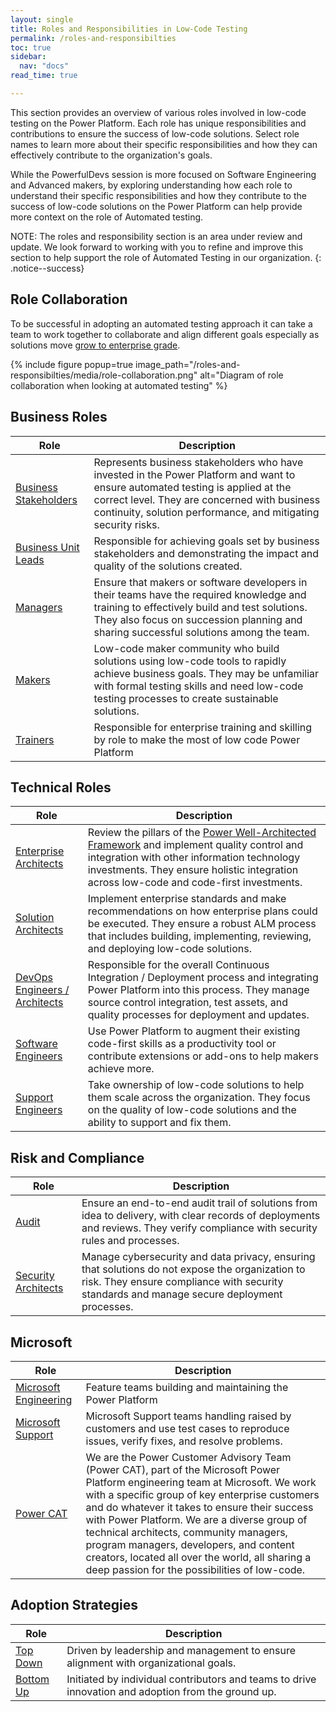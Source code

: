 ```yaml
---
layout: single
title: Roles and Responsibilities in Low-Code Testing
permalink: /roles-and-responsibilties
toc: true
sidebar:
  nav: "docs"
read_time: true

---
```


This section provides an overview of various roles involved in low-code testing on the Power Platform. Each role has unique responsibilities and contributions to ensure the success of low-code solutions. Select role names to learn more about their specific responsibilities and how they can effectively contribute to the organization's goals.

While the PowerfulDevs session is more focused on Software Engineering and Advanced makers, by exploring understanding how each role to understand their specific responsibilities and how they contribute to the success of low-code solutions on the Power Platform can help provide more context on the role of Automated testing.

NOTE: The roles and responsibility section is an area under review and update. We look forward to working with you to refine and improve this section to help support the role of Automated Testing in our organization.
{: .notice--success}

## Role Collaboration

To be successful in adopting an automated testing approach it can take a team to work together to collaborate and align different goals especially as solutions move [grow to enterprise grade](../context/growing-to-enterprise-grade).

{% include figure popup=true image_path="/roles-and-responsibilties/media/role-collaboration.png" alt="Diagram of role collaboration when looking at automated testing" %}

## Business Roles

| Role | Description |
|------|-------------|
| [Business Stakeholders](/powerfuldev-testing/roles-and-responsibilties/business-stakeholders) | Represents business stakeholders who have invested in the Power Platform and want to ensure automated testing is applied at the correct level. They are concerned with business continuity, solution performance, and mitigating security risks. |
| [Business Unit Leads](/powerfuldev-testing/roles-and-responsibilties/business-unit-leads) | Responsible for achieving goals set by business stakeholders and demonstrating the impact and quality of the solutions created. | 
| [Managers](managers) | Ensure that makers or software developers in their teams have the required knowledge and training to effectively build and test solutions. They also focus on succession planning and sharing successful solutions among the team. | 
| [Makers](/powerfuldev-testing/roles-and-responsibilties/makers) | Low-code maker community who build solutions using low-code tools to rapidly achieve business goals. They may be unfamiliar with formal testing skills and need low-code testing processes to create sustainable solutions. |
| [Trainers](/powerfuldev-testing/roles-and-responsibilties/trainers) | Responsible for enterprise training and skilling by role to make the most of low code Power Platform |

## Technical Roles

| Role | Description |
|------|-------------|
| [Enterprise Architects](/powerfuldev-testing/roles-and-responsibilties/enterprise-architects) | Review the pillars of the [Power Well-Architected Framework](https://aka.ms/powa) and implement quality control and integration with other information technology investments. They ensure holistic integration across low-code and code-first investments. |
| [Solution Architects](/powerfuldev-testing/roles-and-responsibilties/solution-architects) | Implement enterprise standards and make recommendations on how enterprise plans could be executed. They ensure a robust ALM process that includes building, implementing, reviewing, and deploying low-code solutions. | solution-architects.md |
| [DevOps Engineers / Architects](/powerfuldev-testing/roles-and-responsibilties/devops-engineers-architects) | Responsible for the overall Continuous Integration / Deployment process and integrating Power Platform into this process. They manage source control integration, test assets, and quality processes for deployment and updates. | 
| [Software Engineers](/powerfuldev-testing/roles-and-responsibilties/software-engineers) | Use Power Platform to augment their existing code-first skills as a productivity tool or contribute extensions or add-ons to help makers achieve more. |
| [Support Engineers](/powerfuldev-testing/roles-and-responsibilties/support-engineers) | Take ownership of low-code solutions to help them scale across the organization. They focus on the quality of low-code solutions and the ability to support and fix them. | 

## Risk and Compliance

| Role | Description |
|------|-------------|
| [Audit](/powerfuldev-testing/roles-and-responsibilties/audit) | Ensure an end-to-end audit trail of solutions from idea to delivery, with clear records of deployments and reviews. They verify compliance with security rules and processes. |
| [Security Architects](/powerfuldev-testing/roles-and-responsibilties/security-architects) | Manage cybersecurity and data privacy, ensuring that solutions do not expose the organization to risk. They ensure compliance with security standards and manage secure deployment processes. | 

## Microsoft

| Role | Description |
|------|-------------|
| [Microsoft Engineering](/powerfuldev-testing/roles-and-responsibilties/microsoft-engineering) | Feature teams building and maintaining the Power Platform |
| [Microsoft Support](/powerfuldev-testing/roles-and-responsibilties/microsoft-support) | Microsoft Support teams handling raised by customers and use test cases to reproduce issues, verify fixes, and resolve problems. |
| [Power CAT](/powerfuldev-testing/roles-and-responsibilties/powercat) | We are the Power Customer Advisory Team (Power CAT), part of the Microsoft Power Platform engineering team at Microsoft. We work with a specific group of key enterprise customers and do whatever it takes to ensure their success with Power Platform. We are a diverse group of technical architects, community managers, program managers, developers, and content creators, located all over the world, all sharing a deep passion for the possibilities of low-code. |

## Adoption Strategies

| Role | Description |
|------|-------------|
| [Top Down](/powerfuldev-testing/roles-and-responsibilties/top-down) | Driven by leadership and management to ensure alignment with organizational goals.
| [Bottom Up](/powerfuldev-testing/roles-and-responsibilties/bottom-up) | Initiated by individual contributors and teams to drive innovation and adoption from the ground up.


